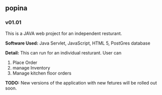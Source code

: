## popina
### v01.01

This is a JAVA web project for an independent resturant.

**Software Used:**
Java Servlet, JavaScript, HTML 5, PostGres database

**Detail:**
This can run for an individual resturant. User can
1. Place Order
2. manage Inventory
3. Manage kitchen floor orders

**TODO:**
New versions of the application with new fetures will be rolled out soon.
